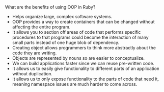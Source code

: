 What are the benefits of using OOP in Ruby?
- Helps organize large, complex software systems.
- OOP provides a way to create containers that can be changed without affecting the entire program.
- It allows you to section off areas of code that performs specific procedures to that programs could become the interaction of many small parts instead of one huge blob of dependency.
- Creating object allows programmers to think more abstractly about the code they are writing.
- Objects are represented by nouns so are easier to conceptualize.
- We can build applications faster since we can reuse pre-written code.
- It allows us to easily give functionality to different parts of an application without duplication.
- It allows us to only expose functionality to the parts of code that need it, meaning namespace issues are much harder to come across.
